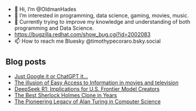 - 👋 Hi, I’m @OldmanHades
- 👀 I’m interested in programming, data science, gaming, movies, music.
- 🌱 Currently trying to improve my knowledge and understanding of both programming and Data Science.
- https://bugzilla.redhat.com/show_bug.cgi?id=2002083
- 📫 How to reach me Bluesky @timothypecoraro.bsky.social


## Blog posts
<!-- BLOG-POST-LIST:START -->
- [Just Google it or ChatGPT it…](https://medium.com/@timothypecoraro/just-google-it-or-chatgpt-it-f8f8fdd1e345?source=rss-5097f5c9b801------2)
- [The illusion of Easy Access to Information in movies and television](https://medium.com/@timothypecoraro/the-illusion-of-easy-access-to-information-in-movies-and-television-cdc674e06692?source=rss-5097f5c9b801------2)
- [DeepSeek R1: Implications for U.S. Frontier Model Creators](https://medium.com/@timothypecoraro/deepseek-r1-implications-for-u-s-frontier-model-creators-005dfa4710d1?source=rss-5097f5c9b801------2)
- [The Best Sherlock Holmes Clone in Years](https://medium.com/@timothypecoraro/the-best-sherlock-holmes-clone-in-years-229d8a4a8fe1?source=rss-5097f5c9b801------2)
- [The Pioneering Legacy of Alan Turing in Computer Science](https://medium.com/@timothypecoraro/the-pioneering-legacy-of-alan-turing-in-computer-science-c7cf06f4bbff?source=rss-5097f5c9b801------2)
<!-- BLOG-POST-LIST:END -->

